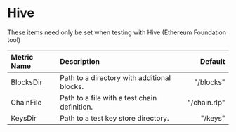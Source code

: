 # Hive

These items need only be set when testing with Hive \(Ethereum Foundation tool\)

| Metric Name | Description | Default |
| :--- | :--- | ---: |
| BlocksDir | Path to a directory with additional blocks. | "/blocks" |
| ChainFile | Path to a file with a test chain definition. | "/chain.rlp" |
| KeysDir | Path to a test key store directory. | "/keys" |

